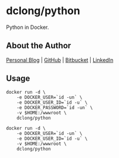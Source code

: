 # dclong/python

Python in Docker. 

## About the Author

[Personal Blog](http://www.legendu.net)   |   [GitHub](https://github.com/dclong)   |   [Bitbucket](https://bitbucket.org/dclong/)   |   [LinkedIn](http://www.linkedin.com/in/ben-chuanlong-du-1239b221/)

## Usage 

```
docker run -d \
    -e DOCKER_USER=`id -un` \
    -e DOCKER_USER_ID=`id -u` \
    -e DOCKER_PASSWORD=`id -un` \
    -v $HOME:/wwwroot \
    dclong/python
```

```
docker run -d \
    -e DOCKER_USER=`id -un` \
    -e DOCKER_USER_ID=`id -u` \
    -v $HOME:/wwwroot \
    dclong/python
```

